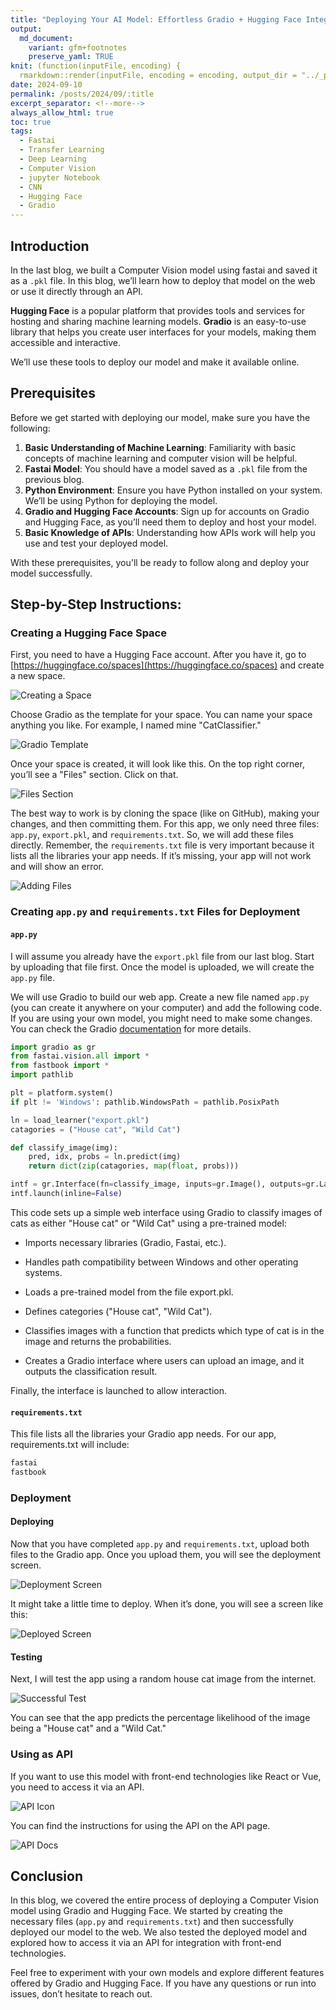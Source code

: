 ```yaml
---
title: "Deploying Your AI Model: Effortless Gradio + Hugging Face Integration"
output:
  md_document:
    variant: gfm+footnotes
    preserve_yaml: TRUE
knit: (function(inputFile, encoding) {
  rmarkdown::render(inputFile, encoding = encoding, output_dir = "../_posts") })
date: 2024-09-10
permalink: /posts/2024/09/:title
excerpt_separator: <!--more-->
always_allow_html: true
toc: true
tags:
  - Fastai
  - Transfer Learning
  - Deep Learning
  - Computer Vision
  - jupyter Notebook
  - CNN
  - Hugging Face
  - Gradio
---
```


## Introduction


In the last blog, we built a Computer Vision model using fastai and saved it as a `.pkl` file. In this blog, we’ll learn how to deploy that model on the web or use it directly through an API. 

**Hugging Face** is a popular platform that provides tools and services for hosting and sharing machine learning models. **Gradio** is an easy-to-use library that helps you create user interfaces for your models, making them accessible and interactive.

We’ll use these tools to deploy our model and make it available online.


## Prerequisites

Before we get started with deploying our model, make sure you have the following:

1. **Basic Understanding of Machine Learning**: Familiarity with basic concepts of machine learning and computer vision will be helpful.
2. **Fastai Model**: You should have a model saved as a `.pkl` file from the previous blog.
3. **Python Environment**: Ensure you have Python installed on your system. We’ll be using Python for deploying the model.
4. **Gradio and Hugging Face Accounts**: Sign up for accounts on Gradio and Hugging Face, as you’ll need them to deploy and host your model.
5. **Basic Knowledge of APIs**: Understanding how APIs work will help you use and test your deployed model.

With these prerequisites, you'll be ready to follow along and deploy your model successfully.


## Step-by-Step Instructions:

### Creating a Hugging Face Space

First, you need to have a Hugging Face account. After you have it, go to [https://huggingface.co/spaces](https://huggingface.co/spaces) and create a new space.

![Creating a Space](/images/posts/catClassifier2_images/create_space.png)

Choose Gradio as the template for your space. You can name your space anything you like. For example, I named mine "CatClassifier."

![Gradio Template](/images/posts/catClassifier2_images/create_space_gradio.png)

Once your space is created, it will look like this. On the top right corner, you’ll see a "Files" section. Click on that.

![Files Section](/images/posts/catClassifier2_images/CC_page.png)

The best way to work is by cloning the space (like on GitHub), making your changes, and then committing them. For this app, we only need three files: `app.py`, `export.pkl`, and `requirements.txt`. So, we will add these files directly. Remember, the `requirements.txt` file is very important because it lists all the libraries your app needs. If it’s missing, your app will not work and will show an error.

![Adding Files](/images/posts/catClassifier2_images/add_files.png)


### Creating `app.py` and `requirements.txt` Files for Deployment

#### `app.py`

I will assume you already have the `export.pkl` file from our last blog. Start by uploading that file first. Once the model is uploaded, we will create the `app.py` file.

We will use Gradio to build our web app. Create a new file named `app.py` (you can create it anywhere on your computer) and add the following code. If you are using your own model, you might need to make some changes. You can check the Gradio [documentation](https://www.gradio.app/docs) for more details.

```python
import gradio as gr
from fastai.vision.all import *
from fastbook import *
import pathlib

plt = platform.system()
if plt != 'Windows': pathlib.WindowsPath = pathlib.PosixPath

ln = load_learner("export.pkl")
catagories = ("House cat", "Wild Cat")

def classify_image(img):
    pred, idx, probs = ln.predict(img)
    return dict(zip(catagories, map(float, probs)))

intf = gr.Interface(fn=classify_image, inputs=gr.Image(), outputs=gr.Label())
intf.launch(inline=False)
```
This code sets up a simple web interface using Gradio to classify images of cats as either "House cat" or "Wild Cat" using a pre-trained model:

  - Imports necessary libraries (Gradio, Fastai, etc.).

  - Handles path compatibility between Windows and other operating systems.
  - Loads a pre-trained model from the file export.pkl.
  - Defines categories ("House cat", "Wild Cat").
  - Classifies images with a function that predicts which type of cat is in the image and returns the probabilities.
  - Creates a Gradio interface where users can upload an image, and it outputs the classification result.

Finally, the interface is launched to allow interaction.

#### `requirements.txt`

This file lists all the libraries your Gradio app needs. For our app, requirements.txt will include:
```requirements.txt
fastai
fastbook
```

### Deployment

#### Deploying

Now that you have completed `app.py` and `requirements.txt`, upload both files to the Gradio app. Once you upload them, you will see the deployment screen.

![Deployment Screen](/images/posts/catClassifier2_images/deployment_screen.png)

It might take a little time to deploy. When it’s done, you will see a screen like this:

![Deployed Screen](/images/posts/catClassifier2_images/deployed.png)

#### Testing

Next, I will test the app using a random house cat image from the internet.

![Successful Test](/images/posts/catClassifier2_images/successful_test.png)

You can see that the app predicts the percentage likelihood of the image being a "House cat" and a "Wild Cat."

### Using as API

If you want to use this model with front-end technologies like React or Vue, you need to access it via an API.

![API Icon](/images/posts/catClassifier2_images/api_icon.png)

You can find the instructions for using the API on the API page.

![API Docs](/images/posts/catClassifier2_images/api_docs.png)


## Conclusion

In this blog, we covered the entire process of deploying a Computer Vision model using Gradio and Hugging Face. We started by creating the necessary files (`app.py` and `requirements.txt`) and then successfully deployed our model to the web. We also tested the deployed model and explored how to access it via an API for integration with front-end technologies.

Feel free to experiment with your own models and explore different features offered by Gradio and Hugging Face. If you have any questions or run into issues, don’t hesitate to reach out.



